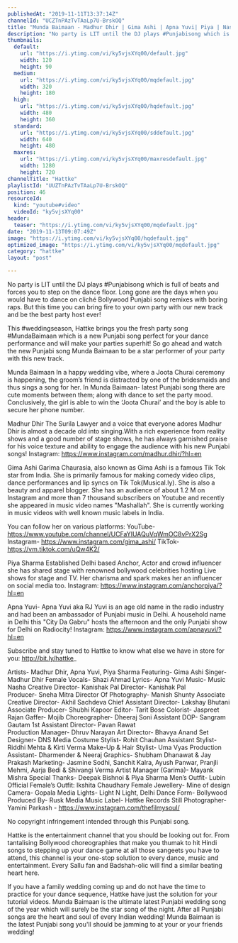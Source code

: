 ```yaml
---
publishedAt: "2019-11-11T13:37:14Z"
channelId: "UCZTnPAzTvTAaLp7U-BrskOQ"
title: "Munda Baimaan - Madhur Dhir | Gima Ashi | Apna Yuvi| Piya | Nasha|Latest Punjabi Songs 2019| Hattke"
description: "No party is LIT until the DJ plays #Punjabisong which is full of beats and forces you to step on the dance floor. Long gone are the days when you would have to dance on cliché Bollywood Punjabi song remixes with boring raps. But this time you can bring fire to your own party with our new track and be the best party host ever!\n\nThis #weddingseason, Hattke brings you the fresh party song #MundaBaimaan which is a new Punjabi song perfect for your dance performance and will make your parties superhit! So go ahead and watch the new Punjabi song Munda Baimaan to be a star performer of your party with this new track.\n\nMunda Baimaan\nIn a happy wedding vibe, where a Joota Churai ceremony is happening, the groom’s friend is distracted by one of the bridesmaids and thus sings a song for her. In Munda Baimaan- latest Punjabi song there are cute moments between them; along with dance to set the party mood. Conclusively, the girl is able to win the ‘Joota Churai’ and the boy is able to secure her phone number.\n\nMadhur Dhir\nThe Surila Lawyer and a voice that everyone adores Madhur Dhir  is almost a decade old into singing.With a rich experience from reality shows and a good number of stage shows, he has always garnished praise for his voice texture and ability to engage the audience with his new Punjabi songs! \nInstagram: https://www.instagram.com/madhur.dhir/?hl=en\n\nGima Ashi\nGarima Chaurasia, also known as Gima Ashi is a famous Tik Tok star from India. She is primarily famous for making comedy video clips, dance performances and lip syncs on Tik Tok(Musical.ly). She is also a beauty and apparel blogger. She has an audience of about 1.2 M on Instagram and more than 7 thousand subscribers on Youtube and recently she appeared in music video names \"Mashallah\". She is currently working in music videos with well known music labels in India.\n\nYou can follow her on various platforms: YouTube- https://www.youtube.com/channel/UCFaYIUAQuVqWmOC8vPrX2Sg\nInstagram- https://www.instagram.com/gima_ashi/\nTikTok- https://vm.tiktok.com/uQw4K2/\n \nPiya Sharma\nEstablished Delhi based Anchor, Actor and crowd influencer she has shared stage with renowned bollywood celebrities hosting Live shows for stage and TV. Her charisma and spark makes her an influencer on social media too. \nInstagram: https://www.instagram.com/anchorpiya/?hl=en\n\nApna Yuvi-\nApna Yuvi aka RJ Yuvi is an age old name in the radio industry and had been an ambassador of Punjabi music in Delhi. A household name in Delhi this \"City Da Gabru\" hosts the afternoon and the only Punjabi show for Delhi on Radiocity! \nInstagram: https://www.instagram.com/apnayuvi/?hl=en\n\nSubscribe and stay tuned to Hattke to know what else we have in store for you: http://bit.ly/hattke_\n\nArtists- Madhur Dhir, Apna Yuvi, Piya Sharma \nFeaturing- Gima Ashi\nSinger- Madhur Dhir\nFemale Vocals- Shazi Ahmad\nLyrics- Apna Yuvi\nMusic- Music Nasha\nCreative Director- Kanishak Pal\nDirector- Kanishak Pal  \nProducer- Sneha Mitra\nDirector Of Photography- Manish Shunty\nAssociate Creative Director- Akhil Sachdeva\nChief Assistant Director- Lakshay Bhutani\nAssociate Producer- Shubhi Kapoor\nEditor- Tarit Bose\nColorist- Jaspreet Rajan\nGaffer- Mojib\nChoreographer- Dheeraj Soni\nAssistant DOP- Sangram Gautam\n1st Assistant Director- Pavan Rawat  \nProduction Manager- Dhruv Narayan\nArt Director- Bhavya Anand\nSet Designer- DNS Media\nCostume Stylist- Rohit Chauhan\nAssistant Stylist- Riddhi Mehta & Kirti Verma\nMake-Up & Hair Stylist- Uma Vyas\nProduction Assistant- Dharmender & Neeraj \nGraphics- Shubham Dhanawat & Jay Prakash\nMarketing- Jasmine Sodhi, Sanchit Kalra, Ayush Panwar, Pranjli Mehmi, Aarja Bedi & Shivangi Verma\nArtist Manager (Garima)- Mayank Mishra\nSpecial Thanks- Deepak Bishnoi & Piya Sharma\nMen’s Outfit- Lubin Official\nFemale’s Outfit: Ikshita Chaudhary\nFemale Jewellery-  Mine of design\nCamera- Gopala Media\nLights- Light N Light, Delhi\nDance Form- Bollywood\nProduced By- Rusk Media\nMusic Label- Hattke Records\nStill Photographer- Yamini Parkash - https://www.instagram.com/thefilmysoul/\n\nNo copyright infringement intended through this Punjabi song.\n\nHattke is the entertainment channel that you should be looking out for. From tantalising Bollywood choreographies that make you thumak to hit Hindi songs to stepping up your dance game at all those sangeets you have to attend, this channel is your one-stop solution to every dance, music and entertainment. Every Sallu fan and Badshah-olic will find a similar beating heart here.\n\nIf you have a family wedding coming up and do not have the time to practice for your dance sequence, Hattke have just the solution for your tutorial videos. Munda Baimaan is the ultimate latest Punjabi wedding song of the year which will surely be the star song of the night. After all Punjabi  songs are the heart and soul of every Indian wedding!\nMunda Baimaan is the latest Punjabi song you'll should be jamming to at your or your friends wedding!"
thumbnails:
  default:
    url: "https://i.ytimg.com/vi/ky5vjsXYq00/default.jpg"
    width: 120
    height: 90
  medium:
    url: "https://i.ytimg.com/vi/ky5vjsXYq00/mqdefault.jpg"
    width: 320
    height: 180
  high:
    url: "https://i.ytimg.com/vi/ky5vjsXYq00/hqdefault.jpg"
    width: 480
    height: 360
  standard:
    url: "https://i.ytimg.com/vi/ky5vjsXYq00/sddefault.jpg"
    width: 640
    height: 480
  maxres:
    url: "https://i.ytimg.com/vi/ky5vjsXYq00/maxresdefault.jpg"
    width: 1280
    height: 720
channelTitle: "Hattke"
playlistId: "UUZTnPAzTvTAaLp7U-BrskOQ"
position: 46
resourceId:
  kind: "youtube#video"
  videoId: "ky5vjsXYq00"
header:
  teaser: "https://i.ytimg.com/vi/ky5vjsXYq00/mqdefault.jpg"
date: "2019-11-13T09:07:49Z"
image: "https://i.ytimg.com/vi/ky5vjsXYq00/hqdefault.jpg"
optimized_image: "https://i.ytimg.com/vi/ky5vjsXYq00/mqdefault.jpg"
category: "hattke"
layout: "post"

---
```

No party is LIT until the DJ plays #Punjabisong which is full of beats and forces you to step on the dance floor. Long gone are the days when you would have to dance on cliché Bollywood Punjabi song remixes with boring raps. But this time you can bring fire to your own party with our new track and be the best party host ever!

This #weddingseason, Hattke brings you the fresh party song #MundaBaimaan which is a new Punjabi song perfect for your dance performance and will make your parties superhit! So go ahead and watch the new Punjabi song Munda Baimaan to be a star performer of your party with this new track.

Munda Baimaan
In a happy wedding vibe, where a Joota Churai ceremony is happening, the groom’s friend is distracted by one of the bridesmaids and thus sings a song for her. In Munda Baimaan- latest Punjabi song there are cute moments between them; along with dance to set the party mood. Conclusively, the girl is able to win the ‘Joota Churai’ and the boy is able to secure her phone number.

Madhur Dhir
The Surila Lawyer and a voice that everyone adores Madhur Dhir  is almost a decade old into singing.With a rich experience from reality shows and a good number of stage shows, he has always garnished praise for his voice texture and ability to engage the audience with his new Punjabi songs! 
Instagram: https://www.instagram.com/madhur.dhir/?hl=en

Gima Ashi
Garima Chaurasia, also known as Gima Ashi is a famous Tik Tok star from India. She is primarily famous for making comedy video clips, dance performances and lip syncs on Tik Tok(Musical.ly). She is also a beauty and apparel blogger. She has an audience of about 1.2 M on Instagram and more than 7 thousand subscribers on Youtube and recently she appeared in music video names "Mashallah". She is currently working in music videos with well known music labels in India.

You can follow her on various platforms: YouTube- https://www.youtube.com/channel/UCFaYIUAQuVqWmOC8vPrX2Sg
Instagram- https://www.instagram.com/gima_ashi/
TikTok- https://vm.tiktok.com/uQw4K2/
 
Piya Sharma
Established Delhi based Anchor, Actor and crowd influencer she has shared stage with renowned bollywood celebrities hosting Live shows for stage and TV. Her charisma and spark makes her an influencer on social media too. 
Instagram: https://www.instagram.com/anchorpiya/?hl=en

Apna Yuvi-
Apna Yuvi aka RJ Yuvi is an age old name in the radio industry and had been an ambassador of Punjabi music in Delhi. A household name in Delhi this "City Da Gabru" hosts the afternoon and the only Punjabi show for Delhi on Radiocity! 
Instagram: https://www.instagram.com/apnayuvi/?hl=en

Subscribe and stay tuned to Hattke to know what else we have in store for you: http://bit.ly/hattke_

Artists- Madhur Dhir, Apna Yuvi, Piya Sharma 
Featuring- Gima Ashi
Singer- Madhur Dhir
Female Vocals- Shazi Ahmad
Lyrics- Apna Yuvi
Music- Music Nasha
Creative Director- Kanishak Pal
Director- Kanishak Pal  
Producer- Sneha Mitra
Director Of Photography- Manish Shunty
Associate Creative Director- Akhil Sachdeva
Chief Assistant Director- Lakshay Bhutani
Associate Producer- Shubhi Kapoor
Editor- Tarit Bose
Colorist- Jaspreet Rajan
Gaffer- Mojib
Choreographer- Dheeraj Soni
Assistant DOP- Sangram Gautam
1st Assistant Director- Pavan Rawat  
Production Manager- Dhruv Narayan
Art Director- Bhavya Anand
Set Designer- DNS Media
Costume Stylist- Rohit Chauhan
Assistant Stylist- Riddhi Mehta & Kirti Verma
Make-Up & Hair Stylist- Uma Vyas
Production Assistant- Dharmender & Neeraj 
Graphics- Shubham Dhanawat & Jay Prakash
Marketing- Jasmine Sodhi, Sanchit Kalra, Ayush Panwar, Pranjli Mehmi, Aarja Bedi & Shivangi Verma
Artist Manager (Garima)- Mayank Mishra
Special Thanks- Deepak Bishnoi & Piya Sharma
Men’s Outfit- Lubin Official
Female’s Outfit: Ikshita Chaudhary
Female Jewellery-  Mine of design
Camera- Gopala Media
Lights- Light N Light, Delhi
Dance Form- Bollywood
Produced By- Rusk Media
Music Label- Hattke Records
Still Photographer- Yamini Parkash - https://www.instagram.com/thefilmysoul/

No copyright infringement intended through this Punjabi song.

Hattke is the entertainment channel that you should be looking out for. From tantalising Bollywood choreographies that make you thumak to hit Hindi songs to stepping up your dance game at all those sangeets you have to attend, this channel is your one-stop solution to every dance, music and entertainment. Every Sallu fan and Badshah-olic will find a similar beating heart here.

If you have a family wedding coming up and do not have the time to practice for your dance sequence, Hattke have just the solution for your tutorial videos. Munda Baimaan is the ultimate latest Punjabi wedding song of the year which will surely be the star song of the night. After all Punjabi  songs are the heart and soul of every Indian wedding!
Munda Baimaan is the latest Punjabi song you'll should be jamming to at your or your friends wedding!